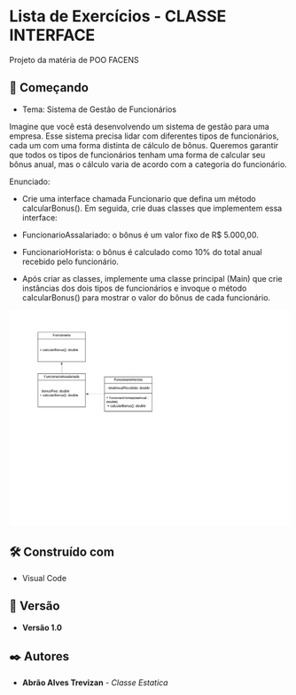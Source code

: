 # Lista de Exercícios - CLASSE INTERFACE

Projeto da matéria de POO FACENS

## 🚀 Começando

* Tema: Sistema de Gestão de Funcionários

Imagine que você está desenvolvendo um sistema de gestão para uma empresa. Esse sistema precisa lidar com diferentes tipos de funcionários, cada um com uma forma distinta de cálculo de bônus. Queremos garantir que todos os tipos de funcionários tenham uma forma de calcular seu bônus anual, mas o cálculo varia de acordo com a categoria do funcionário.

Enunciado:

* Crie uma interface chamada Funcionario que defina um método calcularBonus(). Em seguida, crie duas classes que implementem essa interface:

* FuncionarioAssalariado: o bônus é um valor fixo de R$ 5.000,00.

* FuncionarioHorista: o bônus é calculado como 10% do total anual recebido pelo funcionário.

* Após criar as classes, implemente uma classe principal (Main) que crie instâncias dos dois tipos de funcionários e invoque o método calcularBonus() para mostrar o valor do bônus de cada funcionário.


![Diagrama UML](assets/Classe%20UML.png)


## 🛠️ Construído com

* Visual Code

## 📌 Versão

* **Versão 1.0** 

## ✒️ Autores

* **Abrão Alves Trevizan** - *Classe Estatica* 
